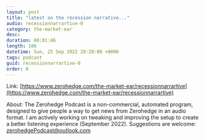 ```yaml
---
layout: post
title: "latest on the recession narrative..."
audio: recessionnarrartive-0
category: the-market-ear
desc: 
duration: 00:01:46
length: 106
datetime: Sun, 25 Sep 2022 20:20:00 +0000
tags: podcast
guid: recessionnarrartive-0
order: 0
---
```



Link: [https://www.zerohedge.com/the-market-ear/recessionnarrartive](https://www.zerohedge.com/the-market-ear/recessionnarrartive)

About: The Zerohedge Podcast is a non-commercial, automated program, designed to give people a way to get news from Zerohedge in an audio format.  I am actively working on tweaking and improving the setup to create a better listening experience (September 2022).  Suggestions are welcome: [zerohedgePodcast@outlook.com](mailto:zerohedgePodcast@outlook.com)